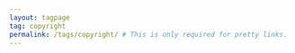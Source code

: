 ```yaml
---
layout: tagpage
tag: copyright
permalink: /tags/copyright/ # This is only required for pretty links.
---
```

